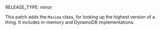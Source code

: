 RELEASE_TYPE: minor

This patch adds the `Maxima` class, for looking up the highest version of a thing.  It includes in-memory and DynamoDB implementations.